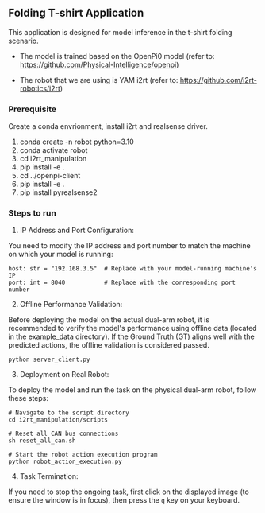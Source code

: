 ## Folding T-shirt Application

This application is designed for model inference in the t-shirt folding scenario. 

- The model is trained based on the OpenPi0 model (refer to: https://github.com/Physical-Intelligence/openpi)

- The robot that we are using is YAM i2rt (refer to: https://github.com/i2rt-robotics/i2rt)

### Prerequisite
Create a conda envrionment, install i2rt and realsense driver.
1. conda create -n robot python=3.10
2. conda activate robot
3. cd i2rt_manipulation 
4. pip install -e .
5. cd ../openpi-client
6. pip install -e .
7. pip install pyrealsense2



### Steps to run

1. IP Address and Port Configuration:

You need to modify the IP address and port number to match the machine on which your model is running:
```
host: str = "192.168.3.5"  # Replace with your model-running machine's IP
port: int = 8040           # Replace with the corresponding port number
```

2. Offline Performance Validation: 

Before deploying the model on the actual dual-arm robot, it is recommended to verify the model's performance using offline data (located in the example_data directory). If the Ground Truth (GT) aligns well with the predicted actions, the offline validation is considered passed.
```
python server_client.py
```

3. Deployment on Real Robot: 

To deploy the model and run the task on the physical dual-arm robot, follow these steps:
```
# Navigate to the script directory
cd i2rt_manipulation/scripts

# Reset all CAN bus connections
sh reset_all_can.sh

# Start the robot action execution program
python robot_action_execution.py
```

4. Task Termination: 

If you need to stop the ongoing task, first click on the displayed image (to ensure the window is in focus), then press the `q` key on your keyboard.


